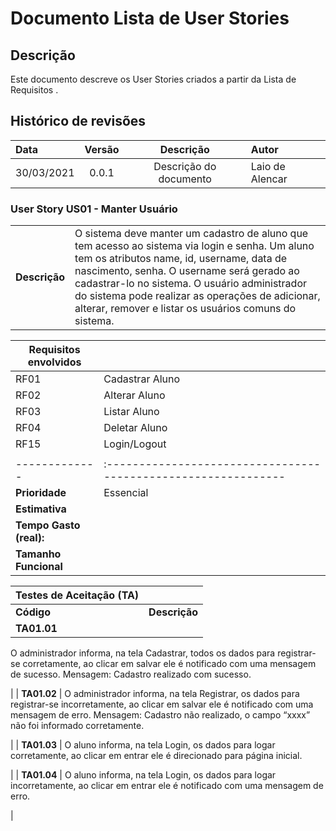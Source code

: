 # Documento Lista de User Stories


## Descrição

Este documento descreve os User Stories criados a partir da Lista de Requisitos . 

## Histórico de revisões

| Data       | Versão  | Descrição                          | Autor                          |
| :--------- | :-----: | :--------------------------------: | :----------------------------- |
| 30/03/2021 | 0.0.1   | Descrição do documento  | Laio de Alencar |


### User Story US01 - Manter Usuário

|               |                                                                |
| ------------- | :------------------------------------------------------------- |
| **Descrição** | O sistema deve manter um cadastro de aluno que tem acesso ao sistema via login e senha. Um aluno tem os atributos name, id, username, data de nascimento, senha. O username será gerado ao cadastrar-lo no sistema. O usuário administrador do sistema pode realizar as operações de adicionar, alterar, remover e listar os usuários comuns do sistema. |

| **Requisitos envolvidos** |                                                    |
| ------------- | :------------------------------------------------------------- |
| RF01          | Cadastrar Aluno |
| RF02          | Alterar Aluno  |
| RF03          | Listar Aluno        |
| RF04          | Deletar Aluno |
| RF15          | Login/Logout |
|               |                                                                |
| ------------- | :------------------------------------------------------------- |
| **Prioridade**            | Essencial                           |
| **Estimativa**            |                                |
| **Tempo Gasto (real):**   |                                     |
| **Tamanho Funcional**     |                                 |

| Testes de Aceitação (TA) |  |
| ----------- | --------- |
| **Código**      | **Descrição** |
| **TA01.01** | 
O administrador informa, na tela Cadastrar, todos os dados para registrar-se corretamente, ao clicar em salvar ele é notificado com uma mensagem de sucesso. Mensagem: Cadastro realizado com sucesso.

 |
| **TA01.02** | 
O administrador informa, na tela Registrar, os dados para registrar-se incorretamente, ao clicar em salvar ele é notificado com uma mensagem de erro. Mensagem: Cadastro não realizado, o campo “xxxx” não foi informado corretamente.

 |
| **TA01.03** | 
O aluno informa, na tela Login, os dados para logar corretamente, ao clicar em entrar ele é direcionado para página inicial.

 |
| **TA01.04** | 
O aluno  informa, na tela Login, os dados para logar incorretamente, ao clicar em entrar ele é notificado com uma mensagem de erro.

 |